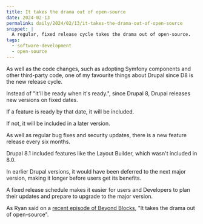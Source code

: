 ```yaml
---
title: It takes the drama out of open-source
date: 2024-02-13
permalink: daily/2024/02/13/it-takes-the-drama-out-of-open-source
snippet: |
  A regular, fixed release cycle takes the drama out of open-source.
tags:
  - software-development
  - open-source
---
```


As well as the code changes, such as adopting Symfony components and other third-party code, one of my favourite things about Drupal since D8 is the new release cycle.

Instead of "It'll be ready when it's ready.", since Drupal 8, Drupal releases new versions on fixed dates.

If a feature is ready by that date, it will be included.

If not, it will be included in a later version.

As well as regular bug fixes and security updates, there is a new feature release every six months.

Drupal 8.1 included features like the Layout Builder, which wasn't included in 8.0.

In earlier Drupal versions, it would have been deferred to the next major version, making it longer before users get its benefits.

A fixed release schedule makes it easier for users and Developers to plan their updates and prepare to upgrade to the major version.

As Ryan said on a [recent episode of Beyond Blocks][episode], "It takes the drama out of open-source".

[episode]: {{site.url}}/podcast/10-ryan-weaver-symfonycasts
